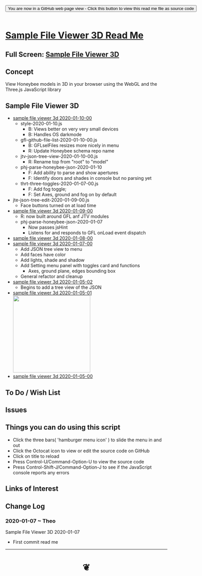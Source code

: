 
<span style=display:none; >[You are now in a GitHub source code view - click this link to view Read Me file as a web page]( https://www.ladybug.tools/spider/#sandbox/honeybee-model/sample-file-viewer-3d/README.md "View file as a web page." ) </span>

<div><input type=button class = "btn btn-secondary btn-sm" onclick=window.location.href="https://github.com/ladybug-tools/spider/tree/master/sandbox/honeybee-model/sample-file-viewer-3d/README.md"
value="You are now in a GitHub web page view - Click this button to view this read me file as source code" ></div>

<br>

# [Sample File Viewer 3D Read Me]( #README.md )

<!--
<iframe src=https://www.ladybug.tools/spider/xxxxx/xxxxx.html width=100% height=500px >Iframes are not viewable in GitHub source code views</iframe>
_<small>Sample File Viewer 3D</small>_
-->

## Full Screen: [Sample File Viewer 3D]( https://www.ladybug.tools/spider/sandbox/honeybee-model/sample-file-viewer-3d/index.html )


## Concept

View Honeybee models in 3D in your browser using the WebGL and the Three.js JavaScript library


## Sample File Viewer 3D

* [sample file viewer 3d 2020-01-10-00]( https://www.ladybug.tools/spider/sandbox/honeybee-model/sample-file-viewer-3d/v-2020-01-10-00/sample-file-viewer-3d.html )
	* style-2020-01-10.js
		* B: Views better on very very small devices
		* B: Handles OS darkmode
	* gfl-github-file-list-2020-01-10-00.js
		* B: GFLselFiles resizes more nicely in menu
		* R: Update Honeybee schema repo name
	* jtv-json-tree-view-2020-01-10-00.js
		* R: Rename top from "root" to "model"
	* phj-parse-honeybee-json-2020-01-10
		* F: Add ability to parse and show apertures
		* F: Identify doors and shades in console but no parsing yet
	* thrt-three-toggles-2020-01-07-00.js
		* F: Add fog toggle;
		* F: Set Axes, ground and fog on by default
* jte-json-tree-edit-2020-01-09-00.js
	* Face buttons turned on at load time
* [sample file viewer 3d 2020-01-09-00]( https://www.ladybug.tools/spider/sandbox/honeybee-model/sample-file-viewer-3d/v-2020-01-09-00/sample-file-viewer-3d.html )
	* R: now built around GFL anf JTV modules
	* phj-parse-honeybee-json-2020-01-07
		* Now passes jsHint
		* Listens for and responds to GFL onLoad event dispatch
* [sample file viewer 3d 2020-01-08-00]( https://www.ladybug.tools/spider/sandbox/honeybee-model/sample-file-viewer-3d/v-2020-01-08-00/sample-file-viewer-3d.html )
* [sample file viewer 3d 2020-01-07-00]( https://www.ladybug.tools/spider/sandbox/honeybee-model/sample-file-viewer-3d/v-2020-01-07-00/sample-file-viewer-3d.html )
	* Add JSON tree view to menu
	* Add faces have color
	* Add lights, shade and shadow
	* Add Setting menu panel with toggles card and functions
		* Axes, ground plane, edges bounding box
	* General refactor and cleanup
* [sample file viewer 3d 2020-01-05-02]( https://www.ladybug.tools/spider/sandbox/honeybee-model/sample-file-viewer-3d/v-2020-01-05-02/sample-file-viewer-3d.html )
	* Begins to add a tree view of the JSON
* [sample file viewer 3d 2020-01-05-01]( https://www.ladybug.tools/spider/sandbox/honeybee-model/sample-file-viewer-3d/v-2020-01-05-01/sample-file-viewer-3d.html ) <br><img src="https://www.ladybug.tools/spider/sandbox/honeybee-model/images/sample-file-viewer-3d-2020-01-05-01.png" width=240>
* [sample file viewer 3d 2020-01-05-00]( https://www.ladybug.tools/spider/sandbox/honeybee-model/sample-file-viewer-3d/v-2020-01-05-00/sample-file-viewer-3d.html )


## To Do / Wish List


## Issues


## Things you can do using this script

* Click the three bars( 'hamburger menu icon' ) to slide the menu in and out
* Click the Octocat icon to view or edit the source code on GitHub
* Click on title to reload
* Press Control-U/Command-Option-U to view the source code
* Press Control-Shift-J/Command-Option-J to see if the JavaScript console reports any errors


## Links of Interest


## Change Log

### 2020-01-07 ~ Theo

Sample File Viewer 3D 2020-01-07

* First commit read me



***

# <center title="hello!" ><a href=javascript:window.scrollTo(0,0); style=text-decoration:none; > ❦ </a></center>

